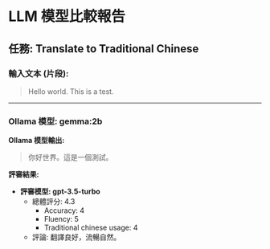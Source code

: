 # LLM 模型比較報告

## 任務: Translate to Traditional Chinese
### 輸入文本 (片段):
> Hello world. This is a test.

--- --- ---
### Ollama 模型: gemma:2b

**Ollama 模型輸出:**
> 你好世界。這是一個測試。

**評審結果:**
- **評審模型: gpt-3.5-turbo**
  - 總體評分: 4.3
    - Accuracy: 4
    - Fluency: 5
    - Traditional chinese usage: 4
  - 評論: 翻譯良好，流暢自然。
